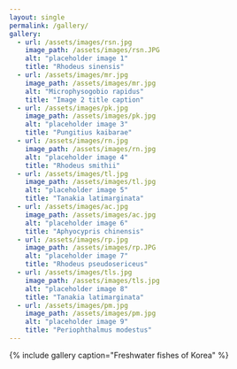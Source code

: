 ```yaml
---
layout: single
permalink: /gallery/
gallery:
  - url: /assets/images/rsn.jpg
    image_path: /assets/images/rsn.JPG
    alt: "placeholder image 1"
    title: "Rhodeus sinensis"
  - url: /assets/images/mr.jpg
    image_path: /assets/images/mr.jpg
    alt: "Microphysogobio rapidus"
    title: "Image 2 title caption"
  - url: /assets/images/pk.jpg
    image_path: /assets/images/pk.jpg
    alt: "placeholder image 3"
    title: "Pungitius kaibarae"
  - url: /assets/images/rn.jpg
    image_path: /assets/images/rn.jpg
    alt: "placeholder image 4"
    title: "Rhodeus smithii"
  - url: /assets/images/tl.jpg
    image_path: /assets/images/tl.jpg
    alt: "placeholder image 5"
    title: "Tanakia latimarginata"
  - url: /assets/images/ac.jpg
    image_path: /assets/images/ac.jpg
    alt: "placeholder image 6"
    title: "Aphyocypris chinensis"
  - url: /assets/images/rp.jpg
    image_path: /assets/images/rp.JPG
    alt: "placeholder image 7"
    title: "Rhodeus pseudosericeus"
  - url: /assets/images/tls.jpg
    image_path: /assets/images/tls.jpg
    alt: "placeholder image 8"
    title: "Tanakia latimarginata"
  - url: /assets/images/pm.jpg
    image_path: /assets/images/pm.jpg
    alt: "placeholder image 9"
    title: "Periophthalmus modestus"
---
```

{% include gallery caption="Freshwater fishes of Korea" %}